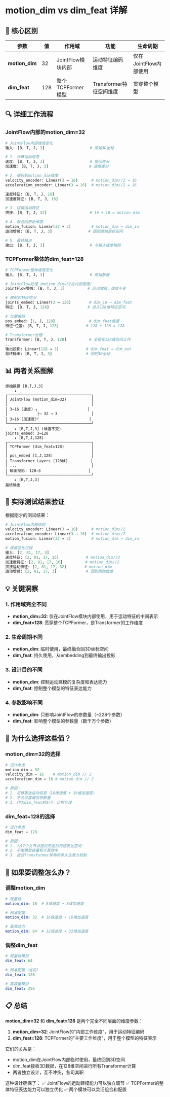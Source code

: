 # motion_dim vs dim_feat 详解

## 🎯 核心区别

| 参数 | 值 | 作用域 | 功能 | 生命周期 |
|------|----|----|------|----------|
| **motion_dim** | 32 | JointFlow模块内部 | 运动特征编码维度 | 仅在JointFlow内部使用 |
| **dim_feat** | 128 | 整个TCPFormer模型 | Transformer特征空间维度 | 贯穿整个模型 |

## 🔍 详细工作流程

### **JointFlow内部的motion_dim=32**

```python
# JointFlow内部维度变化
输入: [B, T, J, 3]                    # 原始3D坐标

# 1. 计算运动信息
速度: [B, T, J, 3]                    # 帧间差分
加速度: [B, T, J, 3]                  # 速度差分

# 2. 编码到motion_dim维度
velocity_encoder: Linear(3 → 16)      # motion_dim//2 = 16
acceleration_encoder: Linear(3 → 16)  # motion_dim//2 = 16

速度特征: [B, T, J, 16]
加速度特征: [B, T, J, 16]

# 3. 拼接运动特征
拼接: [B, T, J, 32]                   # 16 + 16 = motion_dim

# 4. 融合回原始维度
motion_fusion: Linear(32 → 3)         # motion_dim → dim_in
运动增强: [B, T, J, 3]                # 回到原始坐标空间

# 5. 最终输出
输出: [B, T, J, 3]                    # 与输入维度相同
```

### **TCPFormer整体的dim_feat=128**

```python
# TCPFormer整体维度变化
输入: [B, T, J, 3]                    # 原始数据

# JointFlow处理（motion_dim=32在内部使用）
JointFlow增强: [B, T, J, 3]          # 运动增强，维度不变

# 映射到特征空间
joints_embed: Linear(3 → 128)        # dim_in → dim_feat
特征: [B, T, J, 128]                 # 进入128维特征空间

# 位置编码
pos_embed: [1, J, 128]               # dim_feat维度
特征+位置: [B, T, J, 128]            # 128 + 128 = 128

# Transformer处理
Transformer: [B, T, J, 128]          # 全程在128维空间工作
...
输出投影: Linear(128 → 3)            # dim_feat → dim_out
最终输出: [B, T, J, 3]               # 回到3D坐标
```

## 📊 两者关系图解

```
原始数据 [B,T,J,3]
    ↓
┌─────────────────────────────────────┐
│ JointFlow (motion_dim=32)           │
│                                     │
│ 3→16 (速度) ┐                      │
│             ├→ 32 → 3               │
│ 3→16 (加速度)┘                      │
└─────────────────────────────────────┘
    ↓ [B,T,J,3] (维度不变)
joints_embed: 3→128
    ↓ [B,T,J,128]
┌─────────────────────────────────────┐
│ TCPFormer (dim_feat=128)            │
│                                     │
│ pos_embed [1,J,128]                 │
│ Transformer Layers (128维)          │
│ ...                                 │
│ 输出投影: 128→3                     │
└─────────────────────────────────────┘
    ↓ [B,T,J,3]
最终输出
```

## 🔬 实际测试结果验证

根据刚才的测试结果：

```python
# JointFlow内部结构
velocity_encoder: Linear(3 → 16)      # motion_dim//2
acceleration_encoder: Linear(3 → 16)  # motion_dim//2  
motion_fusion: Linear(32 → 3)         # motion_dim → dim_in

# 维度变化过程
输入: [2, 81, 17, 3]
速度特征: [2, 81, 17, 16]            # motion_dim//2
加速度特征: [2, 81, 17, 16]          # motion_dim//2
拼接运动特征: [2, 81, 17, 32]        # motion_dim
运动增强: [2, 81, 17, 3]             # 回到原始维度
```

## 💡 关键洞察

### **1. 作用域完全不同**
- **motion_dim=32**: 仅在JointFlow模块内部使用，用于运动特征的中间表示
- **dim_feat=128**: 贯穿整个TCPFormer，是Transformer的工作维度

### **2. 生命周期不同**
- **motion_dim**: 临时使用，最终融合回3D坐标空间
- **dim_feat**: 持久使用，从embedding到最终输出投影

### **3. 设计目的不同**
- **motion_dim**: 控制运动建模的复杂度和表达能力
- **dim_feat**: 控制整个模型的特征表达能力

### **4. 参数影响不同**
- **motion_dim**: 只影响JointFlow的参数量（~228个参数）
- **dim_feat**: 影响整个模型的参数量（数千万个参数）

## 🎯 为什么选择这些值？

### **motion_dim=32的选择**
```python
# 设计考虑
motion_dim = 32
velocity_dim = 16    # motion_dim // 2
acceleration_dim = 16 # motion_dim // 2

# 原因：
# 1. 足够表达运动信息（16维速度 + 16维加速度）
# 2. 不会过度增加参数量
# 3. 约为dim_feat的1/4，比例合理
```

### **dim_feat=128的选择**
```python
# 设计考虑
dim_feat = 128

# 原因：
# 1. 为17个关节点提供充足的特征表达空间
# 2. 平衡模型容量和计算效率
# 3. 适合Transformer架构的多头注意力机制
```

## 🔄 如果要调整怎么办？

### **调整motion_dim**
```yaml
# 轻量级
motion_dim: 16  # 8维速度 + 8维加速度

# 标准配置
motion_dim: 32  # 16维速度 + 16维加速度

# 高表达力
motion_dim: 64  # 32维速度 + 32维加速度
```

### **调整dim_feat**
```yaml
# 轻量级模型
dim_feat: 64

# 标准配置（当前）
dim_feat: 128

# 高容量模型
dim_feat: 256
```

## 📋 总结

**motion_dim=32** 和 **dim_feat=128** 是两个完全不同层面的维度参数：

1. **motion_dim=32**: JointFlow的"内部工作维度"，用于运动特征编码
2. **dim_feat=128**: TCPFormer的"主要工作维度"，用于整个模型的特征表示

它们的关系是：
- motion_dim在JointFlow内部临时使用，最终回到3D空间
- dim_feat接收3D数据，在128维空间进行所有Transformer计算
- 两者独立设计，互不冲突，各司其职

这种设计确保了：
✅ JointFlow的运动建模能力可以独立调节
✅ TCPFormer的整体特征表达能力可以独立优化
✅ 两个模块可以灵活组合和配置
